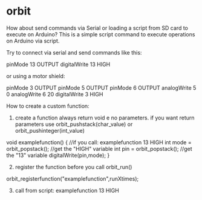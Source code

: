 orbit
=====

How about send commands via Serial or loading a script from SD card to execute on Arduino?
This is a simple script command to execute operations on Arduino via script.


Try to connect via serial and send commands like this:

pinMode 13 OUTPUT
digitalWrite 13 HIGH

or using a motor shield:

pinMode 3 OUTPUT
pinMode 5 OUTPUT
pinMode 6 OUTPUT
analogWrite 5 0
analogWrite 6 20
digitalWrite 3 HIGH

How to create a custom function:
1) create a function always return void e no parameters. if you want return parameters use orbit_pushstack(char_value) or orbit_pushinteger(int_value)

void examplefunction()
{
	//if you call: examplefunction 13 HIGH
	int mode = orbit_popstack(); //get the "HIGH" variable
	int pin = orbit_popstack(); //get the "13" variable
	digitalWrite(pin,mode);
}

2) register the function before you call orbit_run()

orbit_registerfunction("examplefunction",runXtimes);

3) call from script:
examplefunction 13 HIGH
   
